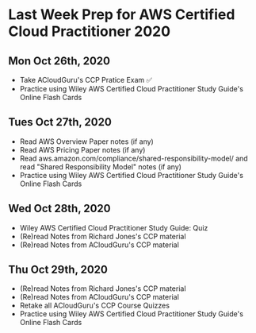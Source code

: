 # Last Week Prep for AWS Certified Cloud Practitioner 2020 

## Mon Oct 26th, 2020
- Take ACloudGuru's CCP Pratice Exam ✅
- Practice using Wiley AWS Certified Cloud Practitioner Study Guide's Online Flash Cards

## Tues Oct 27th, 2020
- Read AWS Overview Paper notes (if any)
- Read AWS Pricing Paper notes (if any)
- Read aws.amazon.com/compliance/shared-responsibility-model/ and read "Shared Responsibility Model" notes (if any)
- Practice using Wiley AWS Certified Cloud Practitioner Study Guide's Online Flash Cards

## Wed Oct 28th, 2020
- Wiley AWS Certified Cloud Practitioner Study Guide: Quiz
- (Re)read Notes from Richard Jones's CCP material
- (Re)read Notes from ACloudGuru's CCP material

## Thu Oct 29th, 2020
- (Re)read Notes from Richard Jones's CCP material
- (Re)read Notes from ACloudGuru's CCP material
- Retake all ACloudGuru's CCP Course Quizzes
- Practice using Wiley AWS Certified Cloud Practitioner Study Guide's Online Flash Cards

